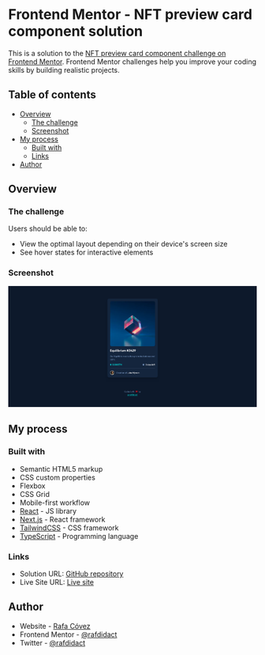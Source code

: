 # Frontend Mentor - NFT preview card component solution

This is a solution to the [NFT preview card component challenge on Frontend Mentor](https://www.frontendmentor.io/challenges/nft-preview-card-component-SbdUL_w0U). Frontend Mentor challenges help you improve your coding skills by building realistic projects. 

## Table of contents

- [Overview](#overview)
  - [The challenge](#the-challenge)
  - [Screenshot](#screenshot)
- [My process](#my-process)
  - [Built with](#built-with)
  - [Links](#links)
- [Author](#author)

## Overview

### The challenge

Users should be able to:

- View the optimal layout depending on their device's screen size
- See hover states for interactive elements

### Screenshot

![](./images/preview.png)

## My process

### Built with

- Semantic HTML5 markup
- CSS custom properties
- Flexbox
- CSS Grid
- Mobile-first workflow
- [React](https://reactjs.org/) - JS library
- [Next.js](https://nextjs.org/) - React framework
- [TailwindCSS](https://tailwindcss.com/) - CSS framework
- [TypeScript](https://www.typescriptlang.org/) - Programming language

### Links

- Solution URL: [GitHub repository](https://github.com/rafdidact/nft-preview-card-component)
- Live Site URL: [Live site](http://nft-preview-card-component-weld.vercel.app/)

## Author

- Website - [Rafa Cóvez](https://www.rafa-covez.vercel.app)
- Frontend Mentor - [@rafdidact](https://www.frontendmentor.io/profile/rafdidact)
- Twitter - [@rafdidact](https://www.twitter.com/rafdidact)